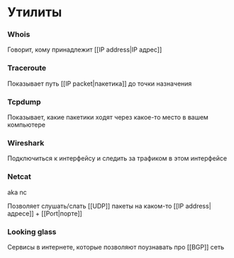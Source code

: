 # Утилиты

### Whois
Говорит, кому принадлежит [[IP address|IP адрес]]

### Traceroute
Показывает путь [[IP packet|пакетика]] до точки назначения

### Tcpdump
Показывает, какие пакетики ходят через какое-то место в вашем компьютере

### Wireshark
Подключиться к интерфейсу и следить за трафиком в этом интерфейсе

### Netcat
aka nc

Позволяет слушать/слать [[UDP]] пакеты на каком-то [[IP address|адресе]] + [[Port|порте]]

### Looking glass

Сервисы в интернете, которые позволяют поузнавать про [[BGP]] сеть